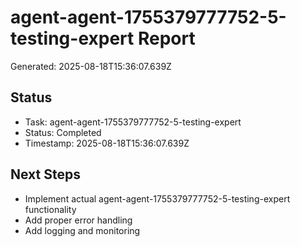 # agent-agent-1755379777752-5-testing-expert Report

Generated: 2025-08-18T15:36:07.639Z

## Status
- Task: agent-agent-1755379777752-5-testing-expert
- Status: Completed
- Timestamp: 2025-08-18T15:36:07.639Z

## Next Steps
- Implement actual agent-agent-1755379777752-5-testing-expert functionality
- Add proper error handling
- Add logging and monitoring
